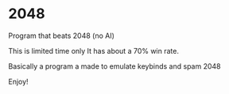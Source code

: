 # 2048
Program that beats 2048 (no AI)


This is limited time only
It has about a 70% win rate. 

Basically a program a made to emulate keybinds and spam 2048

Enjoy!
